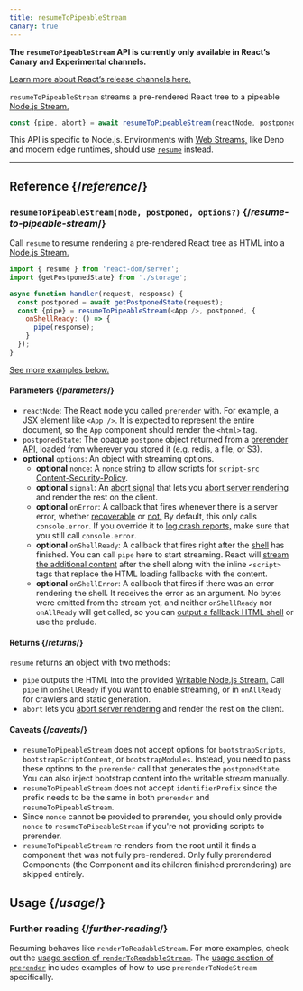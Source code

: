 ```yaml
---
title: resumeToPipeableStream
canary: true
---
```


<Canary>

**The `resumeToPipeableStream` API is currently only available in React’s Canary and Experimental channels.** 

[Learn more about React’s release channels here.](/community/versioning-policy#all-release-channels)

</Canary>

<Intro>

`resumeToPipeableStream` streams a pre-rendered React tree  to a pipeable [Node.js Stream.](https://nodejs.org/api/stream.html)

```js
const {pipe, abort} = await resumeToPipeableStream(reactNode, postponedState, options?)
```

</Intro>

<InlineToc />

<Note>

This API is specific to Node.js. Environments with [Web Streams,](https://developer.mozilla.org/en-US/docs/Web/API/Streams_API) like Deno and modern edge runtimes, should use [`resume`](/reference/react-dom/server/renderToReadableStream) instead.

</Note>

---

## Reference {/*reference*/}

### `resumeToPipeableStream(node, postponed, options?)` {/*resume-to-pipeable-stream*/}

Call `resume` to resume rendering a pre-rendered React tree as HTML into a [Node.js Stream.](https://nodejs.org/api/stream.html#writable-streams)

```js
import { resume } from 'react-dom/server';
import {getPostponedState} from './storage';

async function handler(request, response) {
  const postponed = await getPostponedState(request);
  const {pipe} = resumeToPipeableStream(<App />, postponed, {
    onShellReady: () => {
      pipe(response);
    }
  });
}
```

[See more examples below.](#usage)

#### Parameters {/*parameters*/}

* `reactNode`: The React node you called `prerender` with. For example, a JSX element like `<App />`. It is expected to represent the entire document, so the `App` component should render the `<html>` tag.
* `postponedState`: The opaque `postpone` object returned from a [prerender API](/reference/react-dom/static/index), loaded from wherever you stored it (e.g. redis, a file, or S3).
* **optional** `options`: An object with streaming options.
  * **optional** `nonce`: A [`nonce`](http://developer.mozilla.org/en-US/docs/Web/HTML/Element/script#nonce) string to allow scripts for [`script-src` Content-Security-Policy](https://developer.mozilla.org/en-US/docs/Web/HTTP/Headers/Content-Security-Policy/script-src).
  * **optional** `signal`: An [abort signal](https://developer.mozilla.org/en-US/docs/Web/API/AbortSignal) that lets you [abort server rendering](#aborting-server-rendering) and render the rest on the client.
  * **optional** `onError`: A callback that fires whenever there is a server error, whether [recoverable](/reference/react-dom/server/renderToReadableStream#recovering-from-errors-outside-the-shell) or [not.](/reference/react-dom/server/renderToReadableStream#recovering-from-errors-inside-the-shell) By default, this only calls `console.error`. If you override it to [log crash reports,](/reference/react-dom/server/renderToReadableStream#logging-crashes-on-the-server) make sure that you still call `console.error`.
  * **optional** `onShellReady`: A callback that fires right after the [shell](#specifying-what-goes-into-the-shell) has finished. You can call `pipe` here to start streaming. React will [stream the additional content](#streaming-more-content-as-it-loads) after the shell along with the inline `<script>` tags that replace the HTML loading fallbacks with the content.
  * **optional** `onShellError`: A callback that fires if there was an error rendering the shell. It receives the error as an argument. No bytes were emitted from the stream yet, and neither `onShellReady` nor `onAllReady` will get called, so you can [output a fallback HTML shell](#recovering-from-errors-inside-the-shell) or use the prelude.


#### Returns {/*returns*/}

`resume` returns an object with two methods:

* `pipe` outputs the HTML into the provided [Writable Node.js Stream.](https://nodejs.org/api/stream.html#writable-streams) Call `pipe` in `onShellReady` if you want to enable streaming, or in `onAllReady` for crawlers and static generation.
* `abort` lets you [abort server rendering](#aborting-server-rendering) and render the rest on the client.

#### Caveats {/*caveats*/}

- `resumeToPipeableStream` does not accept options for `bootstrapScripts`, `bootstrapScriptContent`, or `bootstrapModules`. Instead, you need to pass these options to the `prerender` call that generates the `postponedState`. You can also inject bootstrap content into the writable stream manually.
- `resumeToPipeableStream` does not accept `identifierPrefix` since the prefix needs to be the same in both `prerender` and `resumeToPipeableStream`.
- Since `nonce` cannot be provided to prerender, you should only provide `nonce` to `resumeToPipeableStream` if you're not providing scripts to prerender.
- `resumeToPipeableStream` re-renders from the root until it finds a component that was not fully pre-rendered. Only fully prerendered Components (the Component and its children finished prerendering) are skipped entirely.

## Usage {/*usage*/}

### Further reading {/*further-reading*/}

Resuming behaves like `renderToReadableStream`. For more examples, check out the [usage section of `renderToReadableStream`](/reference/react-dom/server/renderToReadableStream#usage).
The [usage section of `prerender`](/reference/react-dom/static/prerender#usage) includes examples of how to use `prerenderToNodeStream` specifically.